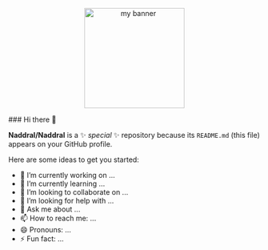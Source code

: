 <p align="center">
<img width="200" height="200" src="https://user-images.githubusercontent.com/43602994/225038328-276c3a53-6b0d-4a17-bb02-9f88d5af8aa0.png" alt="my banner">
</p>
### Hi there 👋

**Naddral/Naddral** is a ✨ _special_ ✨ repository because its `README.md` (this file) appears on your GitHub profile.

Here are some ideas to get you started:

- 🔭 I’m currently working on ...
- 🌱 I’m currently learning ...
- 👯 I’m looking to collaborate on ...
- 🤔 I’m looking for help with ...
- 💬 Ask me about ...
- 📫 How to reach me: ...
- 😄 Pronouns: ...
- ⚡ Fun fact: ...
